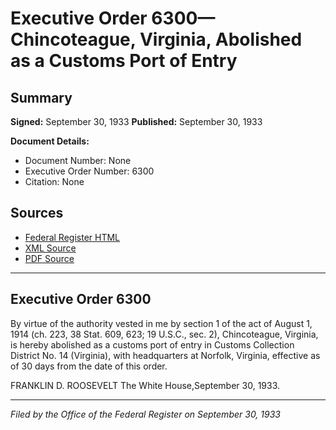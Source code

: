 # Executive Order 6300—Chincoteague, Virginia, Abolished as a Customs Port of Entry

## Summary

**Signed:** September 30, 1933
**Published:** September 30, 1933

**Document Details:**
- Document Number: None
- Executive Order Number: 6300
- Citation: None

## Sources
- [Federal Register HTML](https://www.presidency.ucsb.edu/documents/executive-order-6300-chincoteague-virginia-abolished-customs-port-entry)
- [XML Source](None)
- [PDF Source](None)

---

## Executive Order 6300

By virtue of the authority vested in me by section 1 of the act of August 1, 1914 (ch. 223, 38 Stat. 609, 623; 19 U.S.C., sec. 2), Chincoteague, Virginia, is hereby abolished as a customs port of entry in Customs Collection District No. 14 (Virginia), with headquarters at Norfolk, Virginia, effective as of 30 days from the date of this order.

FRANKLIN D. ROOSEVELT
The White House,September 30, 1933.

---

*Filed by the Office of the Federal Register on September 30, 1933*

